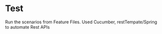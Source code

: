 # Test
Run the scenarios from Feature Files.
Used Cucumber, restTempate/Spring to automate Rest APIs
